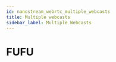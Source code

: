 ```yaml
---
id: nanostream_webrtc_multiple_webcasts
title: Multiple webcasts
sidebar_label: Multiple Webcasts
---
```


# FUFU